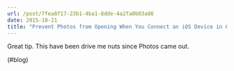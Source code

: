 ```yaml
---
url: /post/7fea8f17-23b1-4ba1-8dde-4a2fa0b03a86
date: 2015-10-21
title: "Prevent Photos from Opening When You Connect an iOS Device in OS X El Capitan | Kirkville"
---
```


Great tip. This have been drive me nuts since Photos came out.



(#blog)
